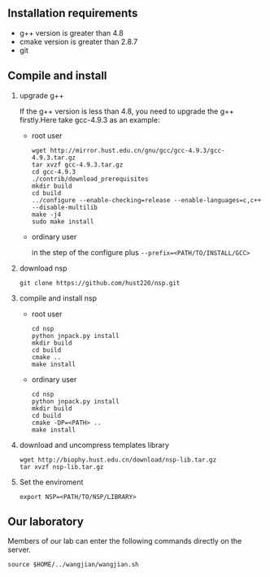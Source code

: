 ## Installation requirements

*   g++ version is greater than 4.8
*   cmake version is greater than 2.8.7
*   git

## Compile and install

1.  upgrade g++
    
    If the g++ version is less than 4.8, you need to upgrade the g++ firstly.Here take gcc-4.9.3 as an example:
        
    *   root user
 
            wget http://mirror.hust.edu.cn/gnu/gcc/gcc-4.9.3/gcc-4.9.3.tar.gz
            tar xvzf gcc-4.9.3.tar.gz
            cd gcc-4.9.3
            ./contrib/download_prerequisites
            mkdir build
            cd build
            ../configure --enable-checking=release --enable-languages=c,c++ --disable-multilib
            make -j4
            sudo make install

    *   ordinary user

        in the step of the configure plus `--prefix=<PATH/TO/INSTALL/GCC>`

2.  download nsp

        git clone https://github.com/hust220/nsp.git

3.  compile and install nsp

    *   root user
 
            cd nsp
            python jnpack.py install
            mkdir build
            cd build
            cmake ..
            make install

    *   ordinary user

            cd nsp
            python jnpack.py install
            mkdir build
            cd build
            cmake -DP=<PATH> ..
            make install

4.  download and uncompress templates library

        wget http://biophy.hust.edu.cn/download/nsp-lib.tar.gz
        tar xvzf nsp-lib.tar.gz

5.  Set the enviroment
    
        export NSP=<PATH/TO/NSP/LIBRARY>

## Our laboratory

Members of our lab can enter the following commands directly on the server.

    source $HOME/../wangjian/wangjian.sh
 

